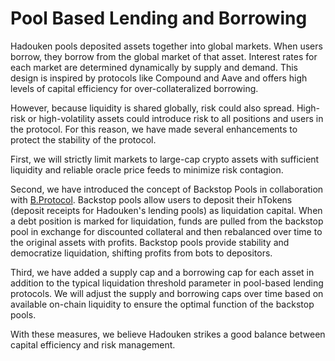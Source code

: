 # Pool Based Lending and Borrowing

Hadouken pools deposited assets together into global markets. When users borrow, they borrow from the global market of that asset. Interest rates for each market are determined dynamically by supply and demand. This design is inspired by protocols like Compound and Aave and offers high levels of capital efficiency for over-collateralized borrowing.

However, because liquidity is shared globally, risk could also spread. High-risk or high-volatility assets could introduce risk to all positions and users in the protocol. For this reason, we have made several enhancements to protect the stability of the protocol.

First, we will strictly limit markets to large-cap crypto assets with sufficient liquidity and reliable oracle price feeds to minimize risk contagion.

Second, we have introduced the concept of Backstop Pools in collaboration with [B.Protocol](https://www.bprotocol.org/). Backstop pools allow users to deposit their hTokens (deposit receipts for Hadouken's lending pools) as liquidation capital. When a debt position is marked for liquidation, funds are pulled from the backstop pool in exchange for discounted collateral and then rebalanced over time to the original assets with profits. Backstop pools provide stability and democratize liquidation, shifting profits from bots to depositors.

Third, we have added a supply cap and a borrowing cap for each asset in addition to the typical liquidation threshold parameter in pool-based lending protocols. We will adjust the supply and borrowing caps over time based on available on-chain liquidity to ensure the optimal function of the backstop pools.

With these measures, we believe Hadouken strikes a good balance between capital efficiency and risk management.
